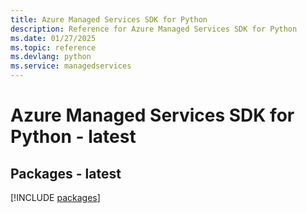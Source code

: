 ```yaml
---
title: Azure Managed Services SDK for Python
description: Reference for Azure Managed Services SDK for Python
ms.date: 01/27/2025
ms.topic: reference
ms.devlang: python
ms.service: managedservices
---
```

# Azure Managed Services SDK for Python - latest
## Packages - latest
[!INCLUDE [packages](managed-services-index.md)]